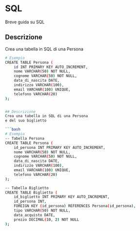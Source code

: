 # SQL

Breve guida su SQL

## Descrizione

Crea una tabella in SQL di una Persona

```bash
# Esempio
CREATE TABLE Persona (
    id INT PRIMARY KEY AUTO_INCREMENT,
    nome VARCHAR(50) NOT NULL,
    cognome VARCHAR(50) NOT NULL,
    data_di_nascita DATE,
    indirizzo VARCHAR(100),
    email VARCHAR(100) UNIQUE,
    telefono VARCHAR(20)
);


## Descrizione
Crea una tabella in SQL di una Persona
e del suo biglietto

```bash
# Esempio
-- Tabella Persona
CREATE TABLE Persona (
    id_persona INT PRIMARY KEY AUTO_INCREMENT,
    nome VARCHAR(50) NOT NULL,
    cognome VARCHAR(50) NOT NULL,
    data_di_nascita DATE,
    indirizzo VARCHAR(100),
    email VARCHAR(100) UNIQUE,
    telefono VARCHAR(20)
);

-- Tabella Biglietto
CREATE TABLE Biglietto (
    id_biglietto INT PRIMARY KEY AUTO_INCREMENT,
    id_persona INT,
    FOREIGN KEY (id_persona) REFERENCES Persona(id_persona),
    tipo VARCHAR(50) NOT NULL,
    data_acquisto DATE,
    prezzo DECIMAL(10, 2) NOT NULL
);